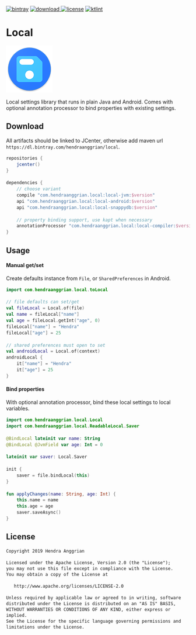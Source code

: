 [![bintray](https://img.shields.io/badge/bintray-local-brightgreen.svg)](https://bintray.com/hendraanggrian/local)
[![download](https://api.bintray.com/packages/hendraanggrian/local/local/images/download.svg) ](https://bintray.com/hendraanggrian/local/local/_latestVersion)
[![license](https://img.shields.io/badge/license-Apache--2.0-blue.svg)](http://www.apache.org/licenses/LICENSE-2.0)
[![ktlint](https://img.shields.io/badge/code%20style-%E2%9D%A4-FF4081.svg)](https://ktlint.github.io/)

Local
=====
![icon](/art/local-small.png)

Local settings library that runs in plain Java and Android.
Comes with optional annotation processor to bind properties with existing settings.

Download
--------
All artifacts should be linked to JCenter, otherwise add maven url `https://dl.bintray.com/hendraanggrian/local`.

```gradle
repositories {
    jcenter()
}

dependencies {
    // choose variant
    compile "com.hendraanggrian.local:local-jvm:$version"
    api "com.hendraanggrian.local:local-android:$version"
    api "com.hendraanggrian.local:local-snappydb:$version"

    // property binding support, use kapt when necessary
    annotationProcessor "com.hendraanggrian.local:local-compiler:$version"   
}
```

Usage
-----

#### Manual get/set
Create defaults instance from `File`, or `SharedPreferences` in Android.

```kotlin
import com.hendraanggrian.local.toLocal

// file defaults can set/get
val fileLocal = Local.of(file)
val name = fileLocal["name"]
val age = fileLocal.getInt("age", 0)
fileLocal["name"] = "Hendra"
fileLocal["age"] = 25

// shared preferences must open to set
val androidLocal = Local.of(context)
androidLocal {
    it["name"] = "Hendra"
    it["age"] = 25
}
```

#### Bind properties
With optional annotation processor, bind these local settings to local variables.

```kotlin
import com.hendraanggrian.local.Local
import com.hendraanggrian.local.ReadableLocal.Saver

@BindLocal lateinit var name: String
@BindLocal @JvmField var age: Int = 0

lateinit var saver: Local.Saver

init {
    saver = file.bindLocal(this)
}

fun applyChanges(name: String, age: Int) {
    this.name = name
    this.age = age
    saver.saveAsync()
}
```

License
-------
    Copyright 2019 Hendra Anggrian

    Licensed under the Apache License, Version 2.0 (the "License");
    you may not use this file except in compliance with the License.
    You may obtain a copy of the License at

       http://www.apache.org/licenses/LICENSE-2.0

    Unless required by applicable law or agreed to in writing, software
    distributed under the License is distributed on an "AS IS" BASIS,
    WITHOUT WARRANTIES OR CONDITIONS OF ANY KIND, either express or implied.
    See the License for the specific language governing permissions and
    limitations under the License.
